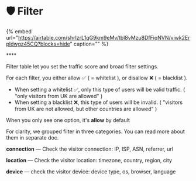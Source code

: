 # 🛡 Filter

{% embed url="https://airtable.com/shrIzrL1qG9km9eMv/tbl8vMzu8DfFiqNVN/viwk2Erpldwgz45CQ?blocks=hide" caption="" %}

\*\*\*\*

Filter table let you set the traffic score and broad filter settings.

For each filter, you either allow ✅ \( = whitelist \), or disallow ❌ \( = blacklist \).

* When setting a whitelist ✅, only this type of users will be valid traffic. \( "only visitors from UK are allowed" \) 
* When setting a blacklist ❌, this type of users will be invalid. \( "visitors from UK are not allowed, but other countries are allowed" \) 

When you only see one option, it's **allow** by default

For clarity, we grouped filter in three categories. You can read more about them in separate doc.

**connection** — Check the visitor connection: IP, ISP, ASN, referrer, url

**location** — Check the visitor location: timezone, country, region, city

**device** — check the visitor device: device type, os, browser, language

